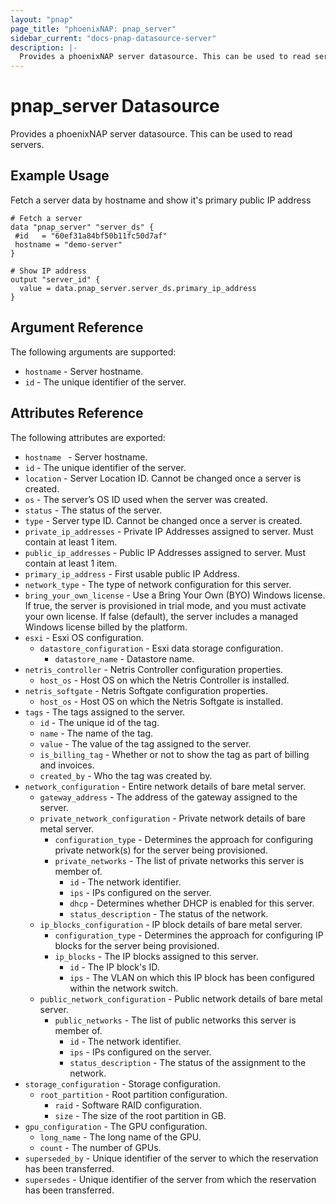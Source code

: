 ```yaml
---
layout: "pnap"
page_title: "phoenixNAP: pnap_server"
sidebar_current: "docs-pnap-datasource-server"
description: |-
  Provides a phoenixNAP server datasource. This can be used to read servers.
---
```


# pnap_server Datasource

Provides a phoenixNAP server datasource. This can be used to read servers.



## Example Usage

Fetch a server data by hostname and show it's primary public IP address

```hcl
# Fetch a server
data "pnap_server" "server_ds" {
 #id   = "60ef31a84bf50b11fc50d7af"
 hostname = "demo-server"
}

# Show IP address
output "server_id" {
  value = data.pnap_server.server_ds.primary_ip_address
}
```

## Argument Reference

The following arguments are supported:

* `hostname` - Server hostname.
* `id` - The unique identifier of the server.


## Attributes Reference

The following attributes are exported:



* `hostname ` - Server hostname.
* `id` - The unique identifier of the server.
* `location` - Server Location ID. Cannot be changed once a server is created.
* `os` - The server’s OS ID used when the server was created. 
* `status` - The status of the server.
* `type` - Server type ID. Cannot be changed once a server is created. 
* `private_ip_addresses` - Private IP Addresses assigned to server. Must contain at least 1 item. 
* `public_ip_addresses` - Public IP Addresses assigned to server. Must contain at least 1 item.
* `primary_ip_address` - First usable public IP Address.
* `network_type` - The type of network configuration for this server.
* `bring_your_own_license` - Use a Bring Your Own (BYO) Windows license. If true, the server is provisioned in trial mode, and you must activate your own license. If false (default), the server includes a managed Windows license billed by the platform.
* `esxi` - Esxi OS configuration.
    * `datastore_configuration` - Esxi data storage configuration.
        * `datastore_name` - Datastore name.
* `netris_controller` - Netris Controller configuration properties.
    * `host_os` - Host OS on which the Netris Controller is installed.
* `netris_softgate` - Netris Softgate configuration properties.
    * `host_os` - Host OS on which the Netris Softgate is installed.
* `tags` - The tags assigned to the server.
    * `id` - The unique id of the tag.
    * `name` - The name of the tag.
    * `value` - The value of the tag assigned to the server.
    * `is_billing_tag` - Whether or not to show the tag as part of billing and invoices.
    * `created_by` - Who the tag was created by.
* `network_configuration` - Entire network details of bare metal server.
    * `gateway_address` - The address of the gateway assigned to the server.
    * `private_network_configuration` - Private network details of bare metal server.
        * `configuration_type` - Determines the approach for configuring private network(s) for the server being provisioned.
        * `private_networks` - The list of private networks this server is member of.
            * `id` - The network identifier.
            * `ips` - IPs configured on the server.
            * `dhcp` - Determines whether DHCP is enabled for this server.
            * `status_description` - The status of the network.
    * `ip_blocks_configuration` - IP block details of bare metal server.
        * `configuration_type` - Determines the approach for configuring IP blocks for the server being provisioned.
        * `ip_blocks` - The IP blocks assigned to this server.
            * `id` - The IP block's ID.
            * `ips` - The VLAN on which this IP block has been configured within the network switch.
    * `public_network_configuration` - Public network details of bare metal server.
        * `public_networks` - The list of public networks this server is member of.
            * `id` - The network identifier.
            * `ips` - IPs configured on the server.
            * `status_description` - The status of the assignment to the network.
* `storage_configuration` - Storage configuration.
    * `root_partition` - Root partition configuration.
        * `raid` - Software RAID configuration.
        * `size` - The size of the root partition in GB.
* `gpu_configuration` - The GPU configuration.
    * `long_name` - The long name of the GPU.
    * `count` - The number of GPUs.
* `superseded_by` - Unique identifier of the server to which the reservation has been transferred.
* `supersedes` - Unique identifier of the server from which the reservation has been transferred.
